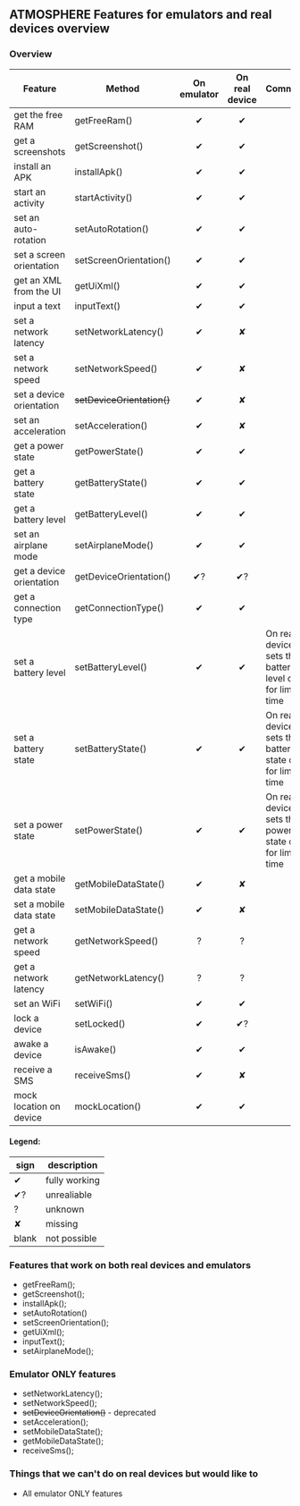## ATMOSPHERE Features for emulators and real devices overview

### Overview
|Feature                        | Method                     | On emulator   | On real device  | Comments      |
|---------------------          | -------------------------- |:-------------:|:---------------:|:--------------|
|get the free RAM               | getFreeRam()               | ✔             | ✔               |               |
|get a screenshots              | getScreenshot()            | ✔             | ✔               |               |
|install an APK                 | installApk()               | ✔             | ✔               |               |
|start an activity              | startActivity()            | ✔             | ✔               |               |
|set an auto-rotation           | setAutoRotation()          | ✔             | ✔               |               |
|set a screen orientation       | setScreenOrientation()     | ✔             | ✔               |               |
|get an XML from the UI         | getUiXml()                 | ✔             | ✔               |               |
|input a text                   | inputText()                | ✔             | ✔               |               |
|set a network latency          | setNetworkLatency()        | ✔             | ✘               |               |
|set a network speed            | setNetworkSpeed()          | ✔             | ✘               |               |
|set a device orientation       | ~~setDeviceOrientation()~~ | ✔             | ✘               |               |
|set an acceleration            | setAcceleration()          | ✔             | ✘               |               |
|get a power state              | getPowerState()            | ✔             | ✔               |               |
|get a battery state            | getBatteryState()          | ✔             | ✔               |               |
|get a battery level            | getBatteryLevel()          | ✔             | ✔               |               |
|set an airplane mode           | setAirplaneMode()          | ✔             | ✔               |               |
|get a device orientation       | getDeviceOrientation()     | ✔?            | ✔?              |               |
|get a connection type          | getConnectionType()        | ✔             | ✔               |               |
|set a battery level            | setBatteryLevel()          | ✔             | ✔               |On real device, sets the battery level only for limited time|
|set a battery state            | setBatteryState()          | ✔             | ✔               |On real device, sets the battery state only for limited time|
|set a power state              | setPowerState()            | ✔             | ✔               |On real device, sets the power state only for limited time  |
|get a mobile data state        | getMobileDataState()       | ✔             | ✘               |               |
|set a mobile data state        | setMobileDataState()       | ✔             | ✘               |               |
|get a network speed            | getNetworkSpeed()          | ?              | ?               |               |
|get a network latency          | getNetworkLatency()        | ?              | ?               |               |
|set an WiFi                    | setWiFi()                  | ✔             | ✔               |               |
|lock a device                  | setLocked()                | ✔             | ✔?              |               |
|awake a device                 | isAwake()                  | ✔             | ✔               |               |
|receive a SMS                  | receiveSms()               | ✔             | ✘               |               |
|mock location on device        | mockLocation()             | ✔             | ✔               |               |

#### Legend:
|sign   | description      |
|---|----------------------|
|✔  | fully working|
|✔? | unrealiable |
|?  | unknown |
|✘ | missing |
|blank|  not possible |

### Features that work on both real devices and emulators
* getFreeRam();
* getScreenshot();
* installApk();
* setAutoRotation()
* setScreenOrientation();
* getUiXml();
* inputText();
* setAirplaneMode();

### Emulator ONLY features
* setNetworkLatency();
* setNetworkSpeed();
* ~~setDeviceOrientation()~~ - deprecated
* setAcceleration();
* setMobileDataState();
* getMobileDataState();
* receiveSms();

### Things that we can't do on real devices but would like to
* All emulator ONLY features
